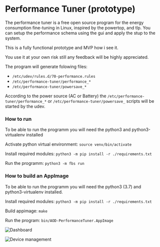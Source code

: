# Performance Tuner (prototype)
The performance tuner is a free open source program for the energy consumption fine-tuning in Linux, inspired by the powertop, and tlp. You can setup the performance schema using the gui and apply the stup to the system. 

This is a fully functional prototype and MVP how i see it.

You use it at your own risk still any feedback will be highly appreciated.

The program will generate folowing files:
* `/etc/udev/rules.d/70-performance.rules`
* `/etc/performance-tuner/performance_*`
* `/etc/performance-tuner/powersave_*`

According to the power source (AC or Battery) the `/etc/performance-tuner/performance_*` or `/etc/performance-tuner/powersave_` scripts will be started by the udev. 




### How to run
To be able to run the programm you will need the python3 and python3-virtualenv installed

Activate python virtual environment:
`source venv/bin/activate`

Install required modules:
`python3 -m pip install -r ./requirements.txt`

Run the programm:
`python3 -m fbs run`

### How to build an AppImage

To be able to run the programm you will need the python3 (3.7) and python3-virtualenv installed.

Install required modules:
`python3 -m pip install -r ./requirements.txt`

Build appimage:
`make`

Run the program:
`bin/AOD-PerformanceTuner.AppImage`



![Dashboard](https://github.com/AlexWoroschilow/AOD-PerformanceTuner/blob/master/screenshots/dashboard.png?raw=true)

![Device management](https://github.com/AlexWoroschilow/AOD-PerformanceTuner/blob/master/screenshots/devices.png?raw=true)

